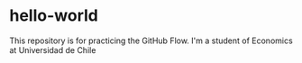 # hello-world
This repository is for practicing the GitHub Flow.
I'm a student of Economics at Universidad de Chile

